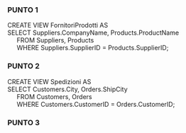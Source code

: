 ### PUNTO 1
CREATE VIEW FornitoriProdotti AS<br />
SELECT Suppliers.CompanyName, Products.ProductName<br />
&ensp;&ensp;&ensp;FROM Suppliers, Products<br />
&ensp;&ensp;&ensp;WHERE Suppliers.SupplierID = Products.SupplierID;<br />

### PUNTO 2
CREATE VIEW Spedizioni AS<br />
SELECT Customers.City, Orders.ShipCity<br />
&ensp;&ensp;&ensp;FROM Customers, Orders<br />
&ensp;&ensp;&ensp;WHERE Customers.CustomerID = Orders.CustomerID;

### PUNTO 3

